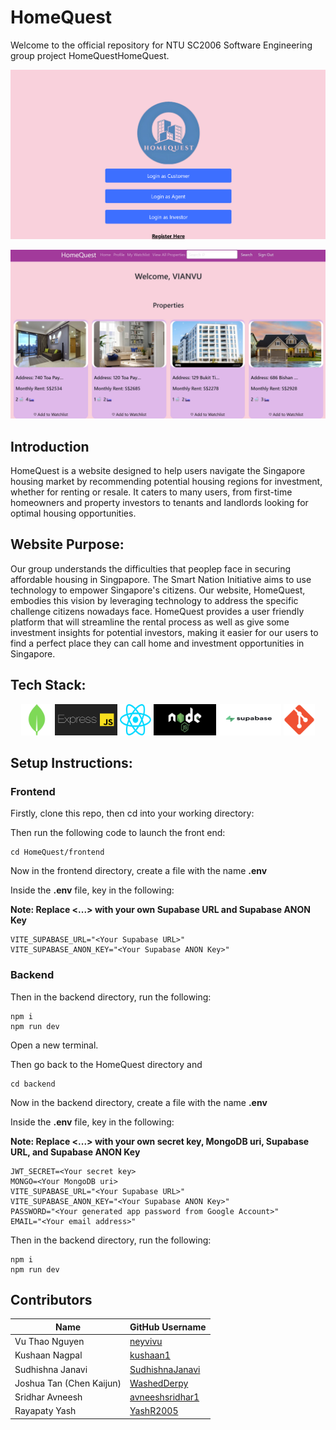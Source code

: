 # HomeQuest 

Welcome to the official repository for NTU SC2006 Software Engineering group project HomeQuestHomeQuest.

<p align="center">
  <img src="./frontend/src/assets/Login Choice Screenshot.png" alt="RentLah Login Choice Screenshot" width="800"/>
</p>
<p align="center">
  <img src="./frontend/src/assets/homepage.jpg" alt="Home Page Screenshot" width="800"/>
</p>

## Introduction ##

HomeQuest is a website designed to help users navigate the Singapore housing market by recommending potential housing regions for investment, whether for renting or resale. It caters to many users, from first-time homeowners and property investors to tenants and landlords looking for optimal housing opportunities. 

## Website Purpose:

Our group understands the difficulties that peoplep face in securing affordable housing in Singpapore. The Smart Nation Initiative aims to use technology to empower Singapore's citizens. Our website, HomeQuest, embodies this vision by leveraging technology to address the specific challenge citizens nowadays face. HomeQuest provides a user friendly platform that will streamline the rental process as well as give some investment insights for potential investors, making it easier for our users to find a perfect place they can call home and investment opportunities in Singapore.

## Tech Stack:
<p align="center">
  <img src="./frontend/src/assets/mongodb.png" alt="MongoDB logo" style="width: 50px; height: 50px;"/>
  <img src="./frontend/src/assets/expressserver.png" alt="Express.js logo" style="width: 100px; height: 50px;"/>
    <img src="./frontend/src/assets/react.svg" alt="React Logo" style="width: 50px; height: 50px;"/>
  <img src="./frontend/src/assets/nodejs.jpg" alt="Node.js logo" style="width: 100px; height: 50px;"/>
  <img src="./frontend/src/assets/supabase.png" alt="Supabase logo" style="width: 100px; height: 50px;"/>
  <img src="./frontend/src/assets/git.png" alt="git logo"style="width: 50px; height: 50px;"/>
</p>

## Setup Instructions: ##

### Frontend

Firstly, clone this repo, then cd into your working directory:

Then run the following code to launch the front end:  

```
cd HomeQuest/frontend
```
Now in the frontend directory, create a file with the name **.env**

Inside the **.env** file, key in the following:  

**Note: Replace <...> with your own Supabase URL and Supabase ANON Key** 

```
VITE_SUPABASE_URL="<Your Supabase URL>"
VITE_SUPABASE_ANON_KEY="<Your Supabase ANON Key>"
```

### Backend 

Then in the backend directory, run the following: 

```
npm i
npm run dev
```

Open a new terminal.  

Then go back to the HomeQuest directory and  

```
cd backend
```

Now in the backend directory, create a file with the name **.env**  

Inside the **.env** file, key in the following:  

**Note: Replace <...> with your own secret key, MongoDB uri, Supabase URL, and Supabase ANON Key**  


```
JWT_SECRET=<Your secret key>
MONGO=<Your MongoDB uri>
VITE_SUPABASE_URL="<Your Supabase URL>"
VITE_SUPABASE_ANON_KEY="<Your Supabase ANON Key>"
PASSWORD="<Your generated app password from Google Account>"
EMAIL="<Your email address>"
```
Then in the backend directory, run the following:  

```
npm i
npm run dev
```

## Contributors ##
<div align="center">

| Name                    | GitHub Username                             |
|-------------------------|---------------------------------------------|
| Vu Thao Nguyen          | [neyvivu](https://github.com/neyvivu)       |
| Kushaan Nagpal          | [kushaan1](https://github.com/kushaan1)     |     
| Sudhishna Janavi        | [SudhishnaJanavi](https://github.com/SudhishnaJanavi)|
| Joshua Tan (Chen Kaijun)| [WashedDerpy](https://github.com/WashedDerpy)      |
| Sridhar Avneesh         | [avneeshsridhar1](https://github.com/avneeshsridhar1) |
| Rayapaty Yash           | [YashR2005](https://github.com/YashR2005) |

</div>

